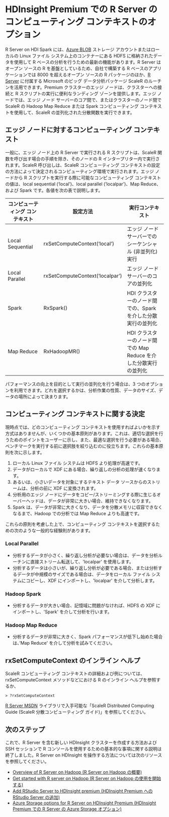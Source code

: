 <properties
   pageTitle="HDI Premium での R Server のコンピューティング コンテキスト オプション| Azure"
   description="HDInsight Premium での R Server でユーザーが使用できるさまざまなコンピューティング コンテキスト オプションを説明します。"
   services="HDInsight"
   documentationCenter=""
   authors="jeffstokes72"
   manager="paulettem"
   editor="cgronlun"
/>

<tags
   ms.service="HDInsight"
   ms.devlang="R"
   ms.topic="article"
   ms.tgt_pltfrm="na"
   ms.workload="data-services"
   ms.date="03/28/2016"
   ms.author="jeffstok"
/>

# HDInsight Premium での R Server のコンピューティング コンテキストのオプション

R Server on HDI Spark には、[Azure BLOB](../storage/storage-introduction.md "Azure BLOB ストレージ") ストレージ アカウントまたはローカルの Linux ファイル システム上のコンテナーにある HDFS に格納されたデータを使用して R ベースの分析を行うための最新の機能があります。R Server はオープン ソースの R を基盤としているため、自社で構築する R ベースのアプリケーションでは 8000 を超えるオープン ソースの R パッケージのほか、[R Server](http://www.revolutionanalytics.com/revolution-r-enterprise-scaler "Revolution Analytics ScaleR") に付属する Microsoft のビッグ データ分析パッケージ ScaleR のルーチンを活用できます。Premium クラスターのエッジ ノードは、クラスターへの接続と R スクリプトの実行に便利なランディング ゾーンを提供します。エッジ ノードでは、エッジ ノード サーバーのコア間で、またはクラスターのノード間で ScaleR の Hadoop Map Reduce または Spark コンピューティング コンテキストを使用して、ScaleR の並列化された分散関数を実行できます。

## エッジ ノードに対するコンピューティング コンテキスト

一般に、エッジ ノード上の R Server で実行される R スクリプトは、ScaleR 関数を呼び出す場合の手順を除き、そのノードの R インタープリター内で実行されます。ScaleR 呼び出しは、ScaleR コンピューティング コンテキストの設定の方法によって決定されるコンピューティング環境で実行されます。エッジ ノードから R スクリプトを実行する際に可能なコンピューティング コンテキストの値は、local sequential (‘local’)、local parallel (‘localpar’)、Map Reduce、および Spark です。各値を次の表で説明します。

| コンピューティング コンテキスト | 設定方法 | 実行コンテキスト |
|------------------|---------------------------------|---------------------------------------------------------------------------------------|
| Local Sequential | rxSetComputeContext(‘local’) | エッジ ノード サーバーでのシーケンシャル (非並列化) 実行 |
| Local Parallel | rxSetComputeContext(‘localpar’) | エッジ ノード サーバーのコアの並列化 |
| Spark | RxSpark() | HDI クラスターのノード間での、Spark を介した分散実行の並列化 |
| Map Reduce | RxHadoopMR() | HDI クラスターのノード間での Map Reduce を介した分散実行の並列化 |


パフォーマンスの向上を目的として実行の並列化を行う場合は、3 つのオプションを利用できます。どれを選択するかは、分析作業の性質、データのサイズ、データの場所によって決まります。

## コンピューティング コンテキストに関する決定

現時点では、どのコンピューティング コンテキストを使用すればよいかを示す方式はありませんが、いくつかの基本原則があります。これは、適切な選択を行うためのポイントをユーザーに示し、また、最適な選択を行う必要がある場合、ベンチマークを実行する前に選択肢を絞り込むのに役立ちます。これらの基本原則を次に示します。

1.	ローカル Linux ファイル システムは HDFS より処理が高速です。
2.	データがローカルで XDF にある場合、繰り返しの分析の処理が速くなります。 
3.	あるいは、小さいデータを対象にするテキスト データ ソースからのストリームは、分析の前に XDF に変換されます。 
4.	分析用のエッジ ノードにデータをコピー/ストリーミングする際に生じるオーバーヘッドは、データが非常に大きい場合、維持できなくなります。 
5.	Spark は、データが非常に大きくなり、データを分散メモリに収容できなくなるまで、Hadoop での分析では Map Reduce よりも高速です。

これらの原則を考慮した上で、コンピューティング コンテキストを選択するための次のような一般的な経験則があります。

### Local Parallel

- 分析するデータが小さく、繰り返し分析が必要ない場合は、データを分析ルーチンに直接ストリーム転送して、'localpar' を使用します。 
- 分析するデータは小さいが、繰り返し分析が必要である場合、または分析するデータが中規模のサイズである場合は、データをローカル ファイル システムにコピーし、XDF にインポートし、'localpar' を介して分析します。 

### Hadoop Spark

- 分析するデータが大きい場合、記憶域に問題がなければ、HDFS の XDF にインポートし、'Spark' を介して分析を行います。 

### Hadoop Map Reduce

- 分析するデータが非常に大きく、Spark パフォーマンスが低下し始めた場合は、’Map Reduce' を介して分析を試みてください。

## rxSetComputeContext のインライン ヘルプ

ScaleR コンピューティング コンテキストの詳細および例については、rxSetComputeContext メソッドなどにおける R のインライン ヘルプを参照するか、

    > ?rxSetComputeContext 

[R Server MSDN](https://msdn.microsoft.com/library/mt674634.aspx "R Server on MSDN") ライブラリで入手可能な「ScaleR Distributed Computing Guide (ScaleR 分散コンピューティング ガイド)」を参照してください。


## 次のステップ

これで、R Server を含む新しい HDInsight クラスターを作成する方法および SSH セッションで R コンソールを使用するための基本的な事項に関する説明は終了しました。R Server on HDInsight を操作する方法については次のリソースを参照してください。

- [Overview of R Server on Hadoop (R Server on Hadoop の概要)](hdinsight-hadoop-r-server-overview.md)
- [Get started with R server on Hadoop (R Server on Hadoop の使用を開始する)](hdinsight-hadoop-r-server-get-started.md)
- [Add RStudio Server to HDInsight premium (HDInsight Premium への RStudio Server の追加)](hdinsight-hadoop-r-server-install-r-studio.md)
- [Azure Storage options for R Server on HDInsight Premium (HDInsight Premium での R Server の Azure Storage オプション)](hdinsight-hadoop-r-server-storage.md)

<!---HONumber=AcomDC_0330_2016------>